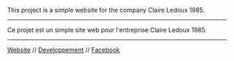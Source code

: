 This project is a simple website for the company Claire Ledoux 1985.

---

Ce projet est un simple site web pour l'entreprise Claire Ledoux 1985.

---

[Website](http://claireledoux1985.fr/) // 
[Developpement](https://mnicof.github.io/claire_ledoux_1985/) // 
[Facebook](https://www.facebook.com/claireledoux1985/)


